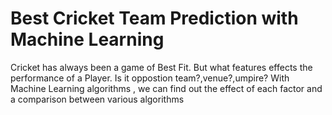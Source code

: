 # Best Cricket Team Prediction with Machine Learning
Cricket has always been a game of Best Fit. But what features effects the performance of a Player.
Is it oppostion team?,venue?,umpire?
With Machine Learning algorithms , we can find out the effect of each factor and a comparison between various algorithms
